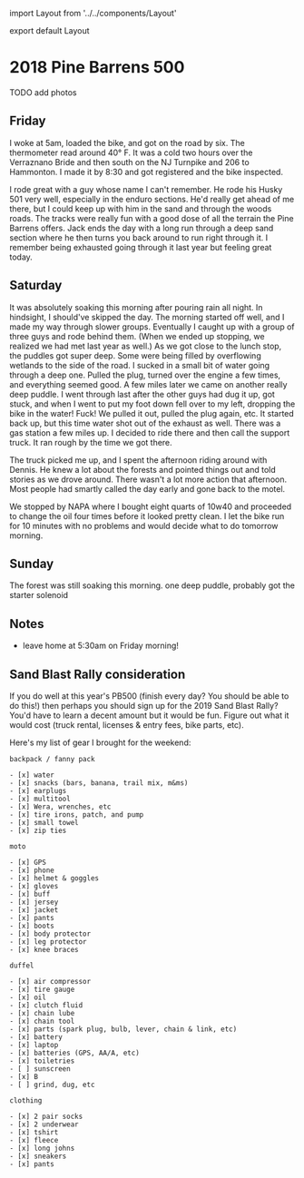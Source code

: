 import Layout from '../../components/Layout'

export default Layout

# 2018 Pine Barrens 500

TODO add photos

## Friday

I woke at 5am, loaded the bike, and got on the road by six. The thermometer read around 40&deg; F. It was a cold two hours over the Verraznano Bride and then south on the NJ Turnpike and 206 to Hammonton. I made it by 8:30 and got registered and the bike inspected.

I rode great with a guy whose name I can't remember. He rode his Husky 501 very well, especially in the enduro sections. He'd really get ahead of me there, but I could keep up with him in the sand and through the woods roads. The tracks were really fun with a good dose of all the terrain the Pine Barrens offers. Jack ends the day with a long run through a deep sand section where he then turns you back around to run right through it. I remember being exhausted going through it last year but feeling great today.

## Saturday

It was absolutely soaking this morning after pouring rain all night. In hindsight, I should've skipped the day. The morning started off well, and I made my way through slower groups. Eventually I caught up with a group of three guys and rode behind them. (When we ended up stopping, we realized we had met last year as well.) As we got close to the lunch stop, the puddles got super deep. Some were being filled by overflowing wetlands to the side of the road. I sucked in a small bit of water going through a deep one. Pulled the plug, turned over the engine a few times, and everything seemed good. A few miles later we came on another really deep puddle. I went through last after the other guys had dug it up, got stuck, and when I went to put my foot down fell over to my left, dropping the bike in the water! Fuck! We pulled it out, pulled the plug again, etc. It started back up, but this time water shot out of the exhaust as well. There was a gas station a few miles up. I decided to ride there and then call the support truck. It ran rough by the time we got there.

The truck picked me up, and I spent the afternoon riding around with Dennis. He knew a lot about the forests and pointed things out and told stories as we drove around. There wasn't a lot more action that afternoon. Most people had smartly called the day early and gone back to the motel.

We stopped by NAPA where I bought eight quarts of 10w40 and proceeded to change the oil four times before it looked pretty clean. I let the bike run for 10 minutes with no problems and would decide what to do tomorrow morning.

## Sunday

The forest was still soaking this morning.
one deep puddle, probably got the starter solenoid

## Notes

- leave home at 5:30am on Friday morning!

## Sand Blast Rally consideration

If you do well at this year's PB500 (finish every day? You should be able to do this!) then perhaps you should sign up for the 2019 Sand Blast Rally? You'd have to learn a decent amount but it would be fun. Figure out what it would cost (truck rental, licenses & entry fees, bike parts, etc).

Here's my list of gear I brought for the weekend:

```
backpack / fanny pack

- [x] water
- [x] snacks (bars, banana, trail mix, m&ms)
- [x] earplugs
- [x] multitool
- [x] Wera, wrenches, etc
- [x] tire irons, patch, and pump
- [x] small towel
- [x] zip ties

moto

- [x] GPS
- [x] phone
- [x] helmet & goggles
- [x] gloves
- [x] buff
- [x] jersey
- [x] jacket
- [x] pants
- [x] boots
- [x] body protector
- [x] leg protector
- [x] knee braces

duffel

- [x] air compressor
- [x] tire gauge
- [x] oil
- [x] clutch fluid
- [x] chain lube
- [x] chain tool
- [x] parts (spark plug, bulb, lever, chain & link, etc)
- [x] battery
- [x] laptop
- [x] batteries (GPS, AA/A, etc)
- [x] toiletries
- [ ] sunscreen
- [x] B
- [ ] grind, dug, etc

clothing

- [x] 2 pair socks
- [x] 2 underwear
- [x] tshirt
- [x] fleece
- [x] long johns
- [x] sneakers
- [x] pants
```
